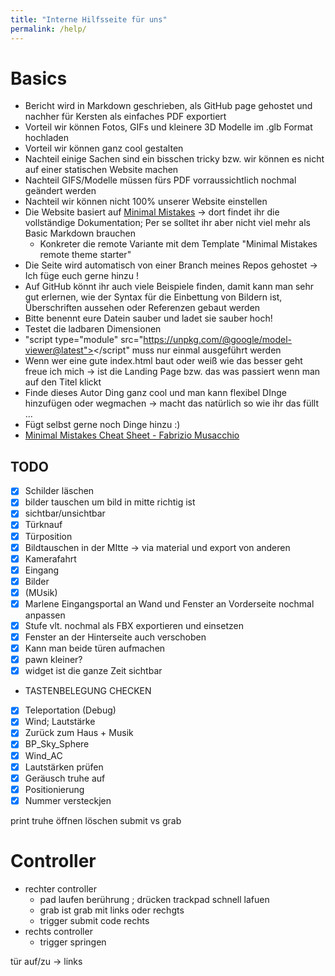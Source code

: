 ```yaml
---
title: "Interne Hilfsseite für uns"
permalink: /help/
---
```


# Basics 
* Bericht wird in Markdown geschrieben, als GitHub page gehostet und nachher für Kersten als einfaches PDF exportiert
* Vorteil wir können Fotos, GIFs und kleinere 3D Modelle im .glb Format hochladen
* Vorteil wir können ganz cool gestalten
* Nachteil einige Sachen sind ein bisschen tricky bzw. wir können es nicht auf einer statischen Website machen 
* Nachteil GIFS/Modelle müssen fürs PDF vorraussichtlich nochmal geändert werden 
* Nachteil wir können nicht 100% unserer Website einstellen
* Die Website basiert auf [Minimal Mistakes](https://mmistakes.github.io/minimal-mistakes/docs/quick-start-guide/) &rarr; dort findet ihr die vollständige Dokumentation; Per se solltet ihr aber nicht viel mehr als Basic Markdown brauchen
    * Konkreter die remote Variante mit dem Template "Minimal Mistakes remote theme starter"
* Die Seite wird automatisch von einer Branch meines Repos gehostet &rarr; Ich füge euch gerne hinzu !
* Auf GitHub könnt ihr auch viele Beispiele finden, damit kann man sehr gut erlernen, wie der Syntax für die Einbettung von Bildern ist, Überschriften aussehen oder Referenzen gebaut werden 
* Bitte benennt eure Datein sauber und ladet sie sauber hoch!
* Testet die ladbaren Dimensionen
* "script type="module" src="https://unpkg.com/@google/model-viewer@latest"></script" muss nur einmal ausgeführt werden
* Wenn wer eine gute index.html baut oder weiß wie das besser geht freue ich mich &rarr; ist die Landing Page bzw. das was passiert wenn man auf den Titel klickt
* Finde dieses Autor Ding ganz cool und man kann flexibel DInge hinzufügen oder wegmachen &rarr; macht das natürlich so wie ihr das füllt ...
* Fügt selbst gerne noch Dinge hinzu :) 
* [Minimal Mistakes Cheat Sheet - Fabrizio Musacchio](https://www.fabriziomusacchio.com/blog/2021-08-11-Minimal_Mistakes_Cheat_Sheet/)


## TODO
* [X] Schilder läschen
* [X] bilder tauschen um bild in mitte richtig ist
* [X] sichtbar/unsichtbar
* [X] Türknauf
* [X] Türposition
* [X] Bildtauschen in der MItte &rarr; via material und export von anderen
* [X] Kamerafahrt
* [X] Eingang
* [X] Bilder 
* [X] (MUsik)
* [X] Marlene Eingangsportal an Wand und Fenster an Vorderseite nochmal anpassen
* [X] Stufe vlt. nochmal als FBX exportieren und einsetzen
* [X] Fenster an der Hinterseite auch verschoben
* [X] Kann man beide türen aufmachen
* [X] pawn kleiner?
* [X] widget ist die ganze Zeit sichtbar
* TASTENBELEGUNG CHECKEN
* [X] Teleportation (Debug)
* [X] Wind; Lautstärke
* [X] Zurück zum Haus + Musik
* [X] BP_Sky_Sphere
* [X] Wind_AC
* [X] Lautstärken prüfen
* [X] Geräusch truhe auf
* [X] Positionierung
* [X] Nummer versteckjen

print truhe öffnen löschen
submit vs grab

# Controller
* rechter controller
    * pad laufen berührung ; drücken trackpad schnell lafuen
    * grab ist grab mit links oder rechgts
    * trigger submit code rechts
* rechts controller
    * trigger springen


 tür auf/zu -> links 